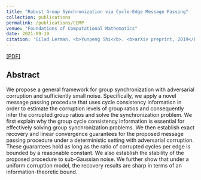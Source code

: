 ```yaml
---
title: "Robust Group Synchronization via Cycle-Edge Message Passing"
collection: publications
permalink: /publications/CEMP
venue: "Foundations of Computational Mathematics"
date: 2021-09-10
citation: 'Gilad Lerman, <b>Yunpeng Shi</b>. <b>arXiv preprint, 2019</b>.'
---
```

[[PDF]](https://link.springer.com/content/pdf/10.1007/s10208-021-09532-w.pdf)


## Abstract
We propose a general framework for group synchronization with adversarial corruption and sufficiently small noise. Specifically, we apply a novel message passing procedure that uses cycle consistency information in order to estimate the corruption levels of group ratios and consequently infer the corrupted group ratios and solve the synchronization problem. We first explain why the group cycle consistency information is essential for effectively solving group synchronization problems. We then establish exact recovery and linear convergence guarantees for the proposed message passing procedure under a deterministic setting with adversarial corruption. These guarantees hold as long as the ratio of corrupted cycles per edge is bounded by a reasonable constant. We also establish the stability of the proposed procedure to sub-Gaussian noise. We further show that under a uniform corruption model, the recovery results are sharp in terms of an information-theoretic bound.
